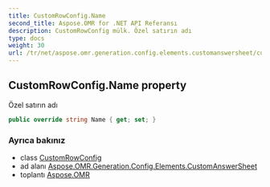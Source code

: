 ```yaml
---
title: CustomRowConfig.Name
second_title: Aspose.OMR for .NET API Referansı
description: CustomRowConfig mülk. Özel satırın adı
type: docs
weight: 30
url: /tr/net/aspose.omr.generation.config.elements.customanswersheet/customrowconfig/name/
---
```

## CustomRowConfig.Name property

Özel satırın adı

```csharp
public override string Name { get; set; }
```

### Ayrıca bakınız

* class [CustomRowConfig](../)
* ad alanı [Aspose.OMR.Generation.Config.Elements.CustomAnswerSheet](../../customrowconfig/)
* toplantı [Aspose.OMR](../../../)


